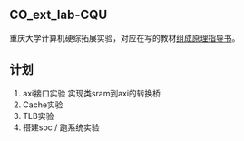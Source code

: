 ## CO_ext_lab-CQU

重庆大学计算机硬综拓展实验，对应在写的教材[组成原理指导书](http://172.20.106.39/read/swpqmvnsbdjp)。

## 计划
1. axi接口实验 实现类sram到axi的转换桥
2. Cache实验
3. TLB实验
4. 搭建soc / 跑系统实验
